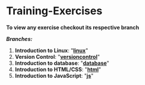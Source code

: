 # Training-Exercises
**To view any exercise checkout its respective branch**

***Branches:***

  1. **Introduction to Linux**: "**[linux](https://github.com/maheshinder19/Training-Exercises/tree/linux)**"
  2. **Version Control**: "**[versioncontrol](https://github.com/maheshinder19/Training-Exercises/tree/versioncontrol)**"
  3. **Introduction to database**: "**[database](https://github.com/maheshinder19/Training-Exercises/tree/database)**"
  4. **Introduction to HTML/CSS**: "**[html](https://github.com/maheshinder19/Training-Exercises/tree/html)**"
  5. **Introduction to JavaScript**: "**[js](https://github.com/maheshinder19/Training-Exercises/tree/js)**"

